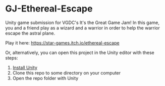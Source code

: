 # GJ-Ethereal-Escape
Unity game submission for VGDC's It's the Great Game Jam! In this game, you and a friend play as a wizard and a warrior in order to help the warrior escape the astral plane.

Play it here: https://star-games.itch.io/ethereal-escape

Or, alternatively, you can open this project in the Unity editor with these steps:
1. [Install Unity](https://unity.com/)
2. Clone this repo to some directory on your computer
3. Open the repo folder with Unity
